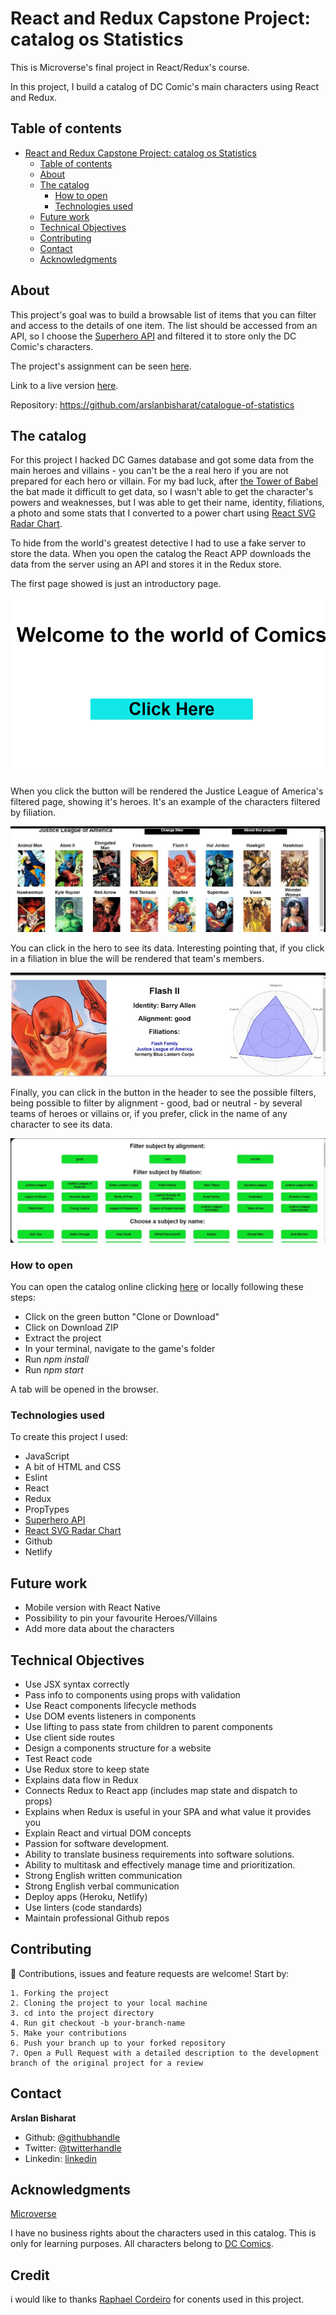 # React and Redux Capstone Project: catalog os Statistics


This is Microverse's final project in React/Redux's course.

In this project, I build a catalog of DC Comic's main characters using React and Redux.


## Table of contents

- [React and Redux Capstone Project: catalog os Statistics](#react-and-redux-capstone-project-catalog-os-statistics)
  - [Table of contents](#table-of-contents)
  - [About](#about)
  - [The catalog](#the-catalog)
    - [How to open](#how-to-open)
    - [Technologies used](#technologies-used)
  - [Future work](#future-work)
  - [Technical Objectives](#Technical-Objectives)
  - [Contributing](#Contributing)
  - [Contact](#contact)
  - [Acknowledgments](#acknowledgments)


## About

This project's goal was to build a browsable list of items that you can filter and access to the details of one item. The list should be accessed from an API, so I choose the [Superhero API][superhero-API] and filtered it to store only the DC Comic's characters.

The project's assignment can be seen [here][assignment].

Link to a live version [here][live-version].

Repository: https://github.com/arslanbisharat/catalogue-of-statistics


## The catalog

For this project I hacked DC Games database and got some data from the main heroes and villains - you can't be the a real hero if you are not prepared for each hero or villain. For my bad luck, after [the Tower of Babel][tower-of-babel] the bat made it difficult to get data, so I wasn't able to get the character's powers and weaknesses, but I was able to get their name, identity, filiations, a photo and some stats that I converted to a power chart using [React SVG Radar Chart][react-radar-chart].

To hide from the world's greatest detective I had to use a fake server to store the data. When you open the catalog the React APP downloads the data from the server using an API and stores it in the Redux store.

The first page showed is just an introductory page.

![init-screen][init-screen]

When you click the button will be rendered the Justice League of America's filtered page, showing it's heroes. It's an example of the characters filtered by filiation.

![team-screen][team-screen]

 You can click in the hero to see its data. Interesting pointing that, if you click in a filiation in blue the will be rendered that team's members.

![hero-screen][hero-screen]

Finally, you can click in the button in the header to see the possible filters, being possible to filter by alignment - good, bad or neutral - by several teams of heroes or villains or, if you prefer, click in the name of any character to see its data.

![filter-screen][filter-screen]


### How to open

You can open the catalog online clicking [here][live-version] or locally following these steps:

* Click on the green button "Clone or Download"
* Click on Download ZIP
* Extract the project
* In your terminal, navigate to the game's folder
* Run *npm install*
* Run *npm start*

A tab will be opened in the browser.


### Technologies used

To create this project I used:

* JavaScript
* A bit of HTML and CSS
* Eslint
* React
* Redux
* PropTypes
* [Superhero API][superhero-API]
* [React SVG Radar Chart][react-radar-chart]
* Github
* Netlify

## Future work

* Mobile version with React Native
* Possibility to pin your favourite Heroes/Villains
* Add more data about the characters

## Technical Objectives

- Use JSX syntax correctly
- Pass info to components using props with validation
- Use React components lifecycle methods 
- Use DOM events listeners in components
- Use lifting to pass state from children to parent components
- Use client side routes
- Design a components structure for a website
- Test React code
- Use Redux store to keep state
- Explains data flow in Redux
- Connects Redux to React app (includes map state and dispatch to props)
- Explains when Redux is useful in your SPA and what value it provides you
- Explain React and virtual DOM concepts
- Passion for software development.
- Ability to translate business requirements into software solutions.
- Ability to multitask and effectively manage time and prioritization.
- Strong English written communication
- Strong English verbal communication
- Deploy apps (Heroku, Netlify)
- Use linters (code standards)
- Maintain professional Github repos
## Contributing

:handshake: Contributions, issues and feature requests are welcome! 
Start by:

    1. Forking the project
    2. Cloning the project to your local machine
    3. cd into the project directory
    4. Run git checkout -b your-branch-name
    5. Make your contributions
    6. Push your branch up to your forked repository
    7. Open a Pull Request with a detailed description to the development branch of the original project for a review


## Contact

**Arslan Bisharat**

- Github: [@githubhandle](https://github.com/arslanbisharat)
- Twitter: [@twitterhandle](https://twitter.com/arslan_bisharat-2020bb156)
- Linkedin: [linkedin](https://www.linkedin.com/in/muhammad-arslan)

## Acknowledgments

[Microverse][mcvs]

I have no business rights about the characters used in this catalog. This is only for learning purposes. All characters belong to [DC Comics][dc-comics].

## Credit

i would like to thanks  [Raphael Cordeiro](https://github.com/phalado) for conents used in this project.


<!-- Links -->
[assignment]: https://www.notion.so/Catalogue-of-Statistics-72446e7fa33c403a9b6a0bc1de5c6cf5
[live-version]: https://comic-game.netlify.app/
[superhero-API]: https://www.superheroapi.com/
[tower-of-babel]: https://dc.fandom.com/wiki/JLA:_Tower_of_Babel
[react-radar-chart]: https://www.npmjs.com/package/react-svg-radar-chart
[dc-comics]: https://www.dccomics.com/
[mcvs]: https://www.microverse.org/

<!-- Images -->
[mast]: https://raw.githubusercontent.com/phalado/JS-Capstone/development/Images/masteryBadge.png
[init-screen]: https://github.com/arslanbisharat/catalogue-of-statistics/blob/working/src/content/init-screen.png
[team-screen]: https://github.com/arslanbisharat/catalogue-of-statistics/blob/working/src/content/team-screen.png
[filter-screen]: https://github.com/arslanbisharat/catalogue-of-statistics/blob/working/src/content/filter-screen.png
[hero-screen]: https://github.com/arslanbisharat/catalogue-of-statistics/blob/working/src/content/hero-screen.png
